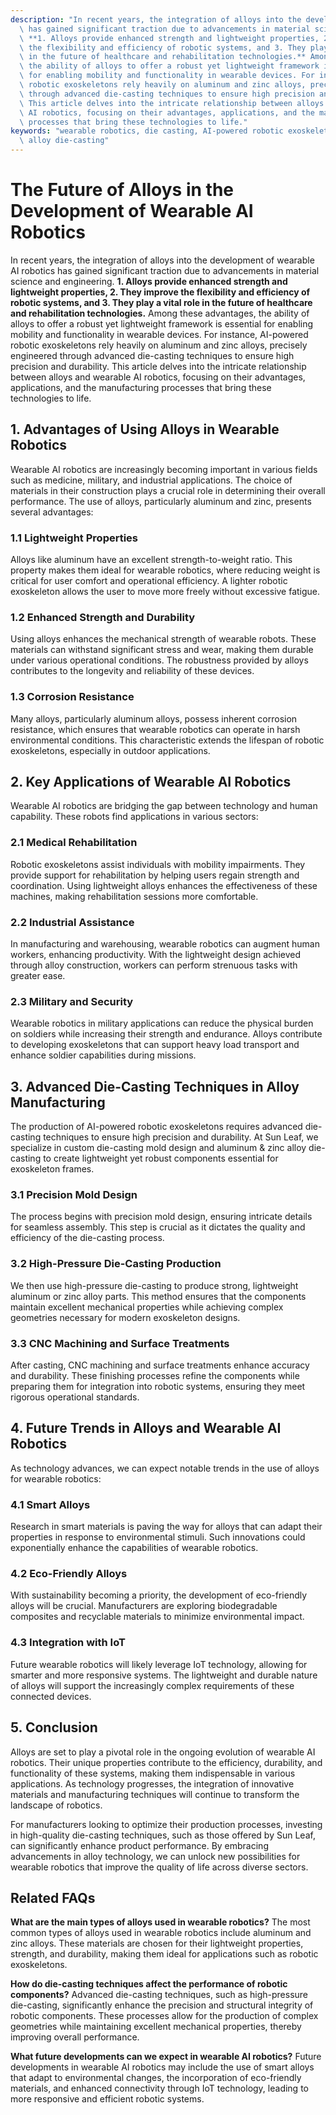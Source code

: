```yaml
---
description: "In recent years, the integration of alloys into the development of wearable AI robotics\
  \ has gained significant traction due to advancements in material science and engineering.\
  \ **1. Alloys provide enhanced strength and lightweight properties, 2. They improve\
  \ the flexibility and efficiency of robotic systems, and 3. They play a vital role\
  \ in the future of healthcare and rehabilitation technologies.** Among these advantages,\
  \ the ability of alloys to offer a robust yet lightweight framework is essential\
  \ for enabling mobility and functionality in wearable devices. For instance, AI-powered\
  \ robotic exoskeletons rely heavily on aluminum and zinc alloys, precisely engineered\
  \ through advanced die-casting techniques to ensure high precision and durability.\
  \ This article delves into the intricate relationship between alloys and wearable\
  \ AI robotics, focusing on their advantages, applications, and the manufacturing\
  \ processes that bring these technologies to life."
keywords: "wearable robotics, die casting, AI-powered robotic exoskeletons, aluminum & zinc\
  \ alloy die-casting"
---
```

# The Future of Alloys in the Development of Wearable AI Robotics

In recent years, the integration of alloys into the development of wearable AI robotics has gained significant traction due to advancements in material science and engineering. **1. Alloys provide enhanced strength and lightweight properties, 2. They improve the flexibility and efficiency of robotic systems, and 3. They play a vital role in the future of healthcare and rehabilitation technologies.** Among these advantages, the ability of alloys to offer a robust yet lightweight framework is essential for enabling mobility and functionality in wearable devices. For instance, AI-powered robotic exoskeletons rely heavily on aluminum and zinc alloys, precisely engineered through advanced die-casting techniques to ensure high precision and durability. This article delves into the intricate relationship between alloys and wearable AI robotics, focusing on their advantages, applications, and the manufacturing processes that bring these technologies to life.

## **1. Advantages of Using Alloys in Wearable Robotics**

Wearable AI robotics are increasingly becoming important in various fields such as medicine, military, and industrial applications. The choice of materials in their construction plays a crucial role in determining their overall performance. The use of alloys, particularly aluminum and zinc, presents several advantages:

### **1.1 Lightweight Properties**
Alloys like aluminum have an excellent strength-to-weight ratio. This property makes them ideal for wearable robotics, where reducing weight is critical for user comfort and operational efficiency. A lighter robotic exoskeleton allows the user to move more freely without excessive fatigue.

### **1.2 Enhanced Strength and Durability**
Using alloys enhances the mechanical strength of wearable robots. These materials can withstand significant stress and wear, making them durable under various operational conditions. The robustness provided by alloys contributes to the longevity and reliability of these devices.

### **1.3 Corrosion Resistance**
Many alloys, particularly aluminum alloys, possess inherent corrosion resistance, which ensures that wearable robotics can operate in harsh environmental conditions. This characteristic extends the lifespan of robotic exoskeletons, especially in outdoor applications.

## **2. Key Applications of Wearable AI Robotics**

Wearable AI robotics are bridging the gap between technology and human capability. These robots find applications in various sectors:

### **2.1 Medical Rehabilitation**
Robotic exoskeletons assist individuals with mobility impairments. They provide support for rehabilitation by helping users regain strength and coordination. Using lightweight alloys enhances the effectiveness of these machines, making rehabilitation sessions more comfortable.

### **2.2 Industrial Assistance**
In manufacturing and warehousing, wearable robotics can augment human workers, enhancing productivity. With the lightweight design achieved through alloy construction, workers can perform strenuous tasks with greater ease.

### **2.3 Military and Security**
Wearable robotics in military applications can reduce the physical burden on soldiers while increasing their strength and endurance. Alloys contribute to developing exoskeletons that can support heavy load transport and enhance soldier capabilities during missions.

## **3. Advanced Die-Casting Techniques in Alloy Manufacturing**

The production of AI-powered robotic exoskeletons requires advanced die-casting techniques to ensure high precision and durability. At Sun Leaf, we specialize in custom die-casting mold design and aluminum & zinc alloy die-casting to create lightweight yet robust components essential for exoskeleton frames.

### **3.1 Precision Mold Design**
The process begins with precision mold design, ensuring intricate details for seamless assembly. This step is crucial as it dictates the quality and efficiency of the die-casting process.

### **3.2 High-Pressure Die-Casting Production**
We then use high-pressure die-casting to produce strong, lightweight aluminum or zinc alloy parts. This method ensures that the components maintain excellent mechanical properties while achieving complex geometries necessary for modern exoskeleton designs.

### **3.3 CNC Machining and Surface Treatments**
After casting, CNC machining and surface treatments enhance accuracy and durability. These finishing processes refine the components while preparing them for integration into robotic systems, ensuring they meet rigorous operational standards.

## **4. Future Trends in Alloys and Wearable AI Robotics**

As technology advances, we can expect notable trends in the use of alloys for wearable robotics:

### **4.1 Smart Alloys**
Research in smart materials is paving the way for alloys that can adapt their properties in response to environmental stimuli. Such innovations could exponentially enhance the capabilities of wearable robotics.

### **4.2 Eco-Friendly Alloys**
With sustainability becoming a priority, the development of eco-friendly alloys will be crucial. Manufacturers are exploring biodegradable composites and recyclable materials to minimize environmental impact.

### **4.3 Integration with IoT**
Future wearable robotics will likely leverage IoT technology, allowing for smarter and more responsive systems. The lightweight and durable nature of alloys will support the increasingly complex requirements of these connected devices.

## **5. Conclusion**

Alloys are set to play a pivotal role in the ongoing evolution of wearable AI robotics. Their unique properties contribute to the efficiency, durability, and functionality of these systems, making them indispensable in various applications. As technology progresses, the integration of innovative materials and manufacturing techniques will continue to transform the landscape of robotics.

For manufacturers looking to optimize their production processes, investing in high-quality die-casting techniques, such as those offered by Sun Leaf, can significantly enhance product performance. By embracing advancements in alloy technology, we can unlock new possibilities for wearable robotics that improve the quality of life across diverse sectors.

## Related FAQs

**What are the main types of alloys used in wearable robotics?**
The most common types of alloys used in wearable robotics include aluminum and zinc alloys. These materials are chosen for their lightweight properties, strength, and durability, making them ideal for applications such as robotic exoskeletons.

**How do die-casting techniques affect the performance of robotic components?**
Advanced die-casting techniques, such as high-pressure die-casting, significantly enhance the precision and structural integrity of robotic components. These processes allow for the production of complex geometries while maintaining excellent mechanical properties, thereby improving overall performance.

**What future developments can we expect in wearable AI robotics?**
Future developments in wearable AI robotics may include the use of smart alloys that adapt to environmental changes, the incorporation of eco-friendly materials, and enhanced connectivity through IoT technology, leading to more responsive and efficient robotic systems.
